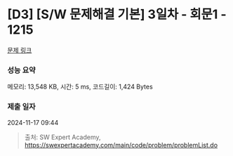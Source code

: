 # [D3] [S/W 문제해결 기본] 3일차 - 회문1 - 1215 

[문제 링크](https://swexpertacademy.com/main/code/problem/problemDetail.do?contestProbId=AV14QpAaAAwCFAYi) 

### 성능 요약

메모리: 13,548 KB, 시간: 5 ms, 코드길이: 1,424 Bytes

### 제출 일자

2024-11-17 09:44



> 출처: SW Expert Academy, https://swexpertacademy.com/main/code/problem/problemList.do